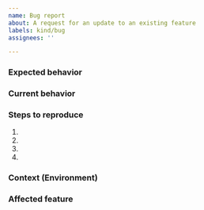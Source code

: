 ```yaml
---
name: Bug report
about: A request for an update to an existing feature
labels: kind/bug
assignees: ''

---
```


<!-- Please provide a general summary of the issue. -->

### Expected behavior
<!-- Please tell us what should happen -->

### Current behavior
<!-- Please tell us what happens instead of the expected behavior -->

### Steps to reproduce
<!-- Provide a link to a live example, or an unambiguous set of steps to reproduce this bug. Include code to reproduce, if relevant. -->

1.
2.
3.
4.

### Context (Environment)
<!-- How has this issue affected you? What are you trying to accomplish? Providing context helps us come up with a solution that is most useful in the real world -->

### Affected feature

<!-- If you know that your bug is happening in a specific feature, please list it here. And, if you see a matching label with the `area/` prefix, please feel free to apply it. -->
